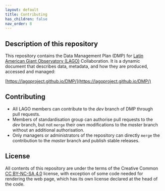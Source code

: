 ```yaml
---
layout: default
title: Contributing
has_children: false
nav_order: 8
---
```


## Description of this repository

This repository contains the Data Management Plan (DMP) for [Latin American Giant Observatory (LAGO)](http://lagoproject.net/) Collaboration. It is a dynamic document that describes data, metadata, and how they are produced, accessed and managed:

[https://lagoproject.github.io/DMP/](https://lagoproject.github.io/DMP/)

## Contributing

- All LAGO members can contribute to the *dev* branch of DMP through pull requests.
- Members of standardisation group can authorise pull requests to the *dev* branch, but not `merge` their own modifications to the *master* branch without an additional authorisation.
- Only managers or administrators of the repository can directly `merge` the contribution to the *master* branch and publish stable releases.

## License

All contents of this repository are under the terms of the Creative Common [CC BY-NC-SA 4.0](./LICENSE) license, with exception of some code needed for rendering the web page, which has its own license declared at the head of the code.  
